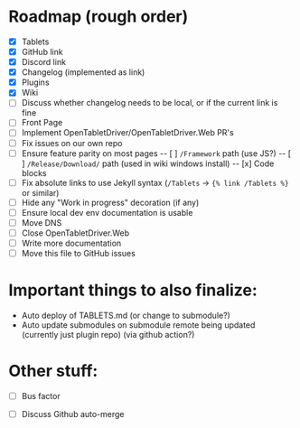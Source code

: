 # Roadmap (rough order)

- [x] Tablets
- [x] GitHub link
- [x] Discord link
- [x] Changelog (implemented as link)
- [x] Plugins
- [x] Wiki
- [ ] Discuss whether changelog needs to be local, or if the current link is fine
- [ ] Front Page
- [ ] Implement OpenTabletDriver/OpenTabletDriver.Web PR's
- [ ] Fix issues on our own repo
- [ ] Ensure feature parity on most pages
-- [ ] `/Framework` path (use JS?)
-- [ ] `/Release/Download/` path (used in wiki windows install)
-- [x] Code blocks
- [ ] Fix absolute links to use Jekyll syntax (`/Tablets` -> `{% link /Tablets %}` or similar)
- [ ] Hide any "Work in progress" decoration (if any)
- [ ] Ensure local dev env documentation is usable
- [ ] Move DNS
- [ ] Close OpenTabletDriver.Web
- [ ] Write more documentation
- [ ] Move this file to GitHub issues

# Important things to also finalize:

- Auto deploy of TABLETS.md (or change to submodule?)
- Auto update submodules on submodule remote being updated (currently just plugin repo) (via github action?)

# Other stuff:

- [ ] Bus factor
- [ ] Discuss Github auto-merge

